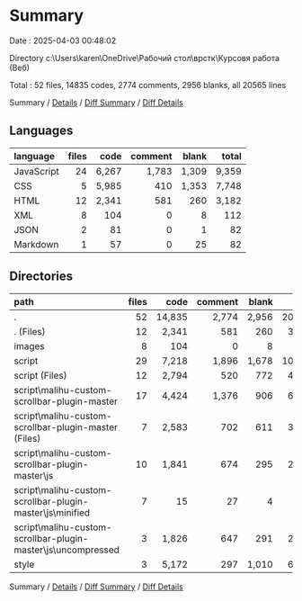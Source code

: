 # Summary

Date : 2025-04-03 00:48:02

Directory c:\\Users\\karen\\OneDrive\\Рабочий стол\\врстк\\Курсовя работа (Веб)

Total : 52 files,  14835 codes, 2774 comments, 2956 blanks, all 20565 lines

Summary / [Details](details.md) / [Diff Summary](diff.md) / [Diff Details](diff-details.md)

## Languages
| language | files | code | comment | blank | total |
| :--- | ---: | ---: | ---: | ---: | ---: |
| JavaScript | 24 | 6,267 | 1,783 | 1,309 | 9,359 |
| CSS | 5 | 5,985 | 410 | 1,353 | 7,748 |
| HTML | 12 | 2,341 | 581 | 260 | 3,182 |
| XML | 8 | 104 | 0 | 8 | 112 |
| JSON | 2 | 81 | 0 | 1 | 82 |
| Markdown | 1 | 57 | 0 | 25 | 82 |

## Directories
| path | files | code | comment | blank | total |
| :--- | ---: | ---: | ---: | ---: | ---: |
| . | 52 | 14,835 | 2,774 | 2,956 | 20,565 |
| . (Files) | 12 | 2,341 | 581 | 260 | 3,182 |
| images | 8 | 104 | 0 | 8 | 112 |
| script | 29 | 7,218 | 1,896 | 1,678 | 10,792 |
| script (Files) | 12 | 2,794 | 520 | 772 | 4,086 |
| script\\malihu-custom-scrollbar-plugin-master | 17 | 4,424 | 1,376 | 906 | 6,706 |
| script\\malihu-custom-scrollbar-plugin-master (Files) | 7 | 2,583 | 702 | 611 | 3,896 |
| script\\malihu-custom-scrollbar-plugin-master\\js | 10 | 1,841 | 674 | 295 | 2,810 |
| script\\malihu-custom-scrollbar-plugin-master\\js\\minified | 7 | 15 | 27 | 4 | 46 |
| script\\malihu-custom-scrollbar-plugin-master\\js\\uncompressed | 3 | 1,826 | 647 | 291 | 2,764 |
| style | 3 | 5,172 | 297 | 1,010 | 6,479 |

Summary / [Details](details.md) / [Diff Summary](diff.md) / [Diff Details](diff-details.md)